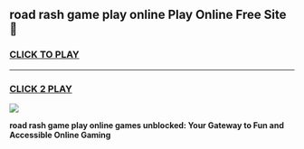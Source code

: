 
## road rash game play online Play Online Free Site 👋
<h3>
<a href="https://download.freeplayer.one?title=road_rash_game_play_online&ref=21F">CLICK TO PLAY</a></h3>
<hr>

<h3>
<a href="https://download.freeplayer.one?title=road_rash_game_play_online&ref=21F">CLICK 2 PLAY</a>
  
</h3>

<a href="https://download.freeplayer.one?title=road_rash_game_play_online&ref=21F"><img src="https://cdnb.artstation.com/p/assets/images/images/032/539/853/original/anto-thomas-button-gif.gif"></a>


**road rash game play online games unblocked: Your Gateway to Fun and Accessible Online Gaming**
